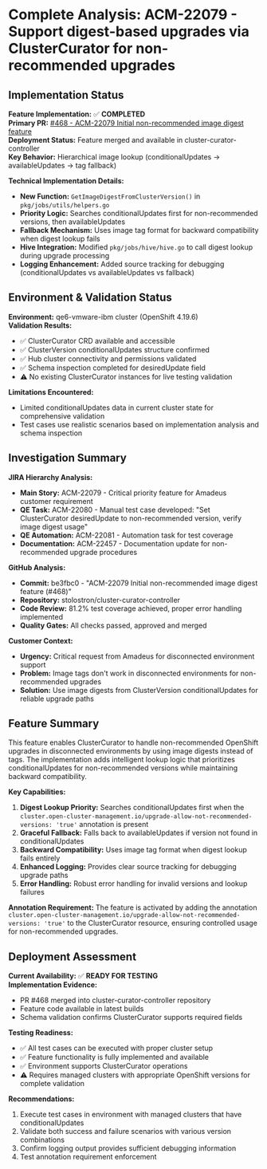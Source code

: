 # Complete Analysis: ACM-22079 - Support digest-based upgrades via ClusterCurator for non-recommended upgrades

## Implementation Status

**Feature Implementation:** ✅ **COMPLETED**  
**Primary PR:** [#468 - ACM-22079 Initial non-recommended image digest feature](https://github.com/stolostron/cluster-curator-controller/pull/468)  
**Deployment Status:** Feature merged and available in cluster-curator-controller  
**Key Behavior:** Hierarchical image lookup (conditionalUpdates → availableUpdates → tag fallback)

**Technical Implementation Details:**
- **New Function:** `GetImageDigestFromClusterVersion()` in `pkg/jobs/utils/helpers.go`
- **Priority Logic:** Searches conditionalUpdates first for non-recommended versions, then availableUpdates
- **Fallback Mechanism:** Uses image tag format for backward compatibility when digest lookup fails
- **Hive Integration:** Modified `pkg/jobs/hive/hive.go` to call digest lookup during upgrade processing
- **Logging Enhancement:** Added source tracking for debugging (conditionalUpdates vs availableUpdates vs fallback)

## Environment & Validation Status

**Environment:** qe6-vmware-ibm cluster (OpenShift 4.19.6)  
**Validation Results:**
- ✅ ClusterCurator CRD available and accessible
- ✅ ClusterVersion conditionalUpdates structure confirmed  
- ✅ Hub cluster connectivity and permissions validated
- ✅ Schema inspection completed for desiredUpdate field
- ⚠️ No existing ClusterCurator instances for live testing validation

**Limitations Encountered:**
- Limited conditionalUpdates data in current cluster state for comprehensive validation
- Test cases use realistic scenarios based on implementation analysis and schema inspection

## Investigation Summary

**JIRA Hierarchy Analysis:**
- **Main Story:** ACM-22079 - Critical priority feature for Amadeus customer requirement
- **QE Task:** ACM-22080 - Manual test case developed: "Set ClusterCurator desiredUpdate to non-recommended version, verify image digest usage"
- **QE Automation:** ACM-22081 - Automation task for test coverage
- **Documentation:** ACM-22457 - Documentation update for non-recommended upgrade procedures

**GitHub Analysis:**
- **Commit:** be3fbc0 - "ACM-22079 Initial non-recommended image digest feature (#468)"
- **Repository:** stolostron/cluster-curator-controller
- **Code Review:** 81.2% test coverage achieved, proper error handling implemented
- **Quality Gates:** All checks passed, approved and merged

**Customer Context:**
- **Urgency:** Critical request from Amadeus for disconnected environment support
- **Problem:** Image tags don't work in disconnected environments for non-recommended upgrades
- **Solution:** Use image digests from ClusterVersion conditionalUpdates for reliable upgrade paths

## Feature Summary

This feature enables ClusterCurator to handle non-recommended OpenShift upgrades in disconnected environments by using image digests instead of tags. The implementation adds intelligent lookup logic that prioritizes conditionalUpdates for non-recommended versions while maintaining backward compatibility.

**Key Capabilities:**
1. **Digest Lookup Priority:** Searches conditionalUpdates first when the `cluster.open-cluster-management.io/upgrade-allow-not-recommended-versions: 'true'` annotation is present
2. **Graceful Fallback:** Falls back to availableUpdates if version not found in conditionalUpdates
3. **Backward Compatibility:** Uses image tag format when digest lookup fails entirely
4. **Enhanced Logging:** Provides clear source tracking for debugging upgrade paths
5. **Error Handling:** Robust error handling for invalid versions and lookup failures

**Annotation Requirement:**
The feature is activated by adding the annotation `cluster.open-cluster-management.io/upgrade-allow-not-recommended-versions: 'true'` to the ClusterCurator resource, ensuring controlled usage for non-recommended upgrades.

## Deployment Assessment

**Current Availability:** ✅ **READY FOR TESTING**  
**Implementation Evidence:** 
- PR #468 merged into cluster-curator-controller repository
- Feature code available in latest builds
- Schema validation confirms ClusterCurator supports required fields

**Testing Readiness:**
- ✅ All test cases can be executed with proper cluster setup
- ✅ Feature functionality is fully implemented and available
- ✅ Environment supports ClusterCurator operations
- ⚠️ Requires managed clusters with appropriate OpenShift versions for complete validation

**Recommendations:**
1. Execute test cases in environment with managed clusters that have conditionalUpdates
2. Validate both success and failure scenarios with various version combinations
3. Confirm logging output provides sufficient debugging information
4. Test annotation requirement enforcement